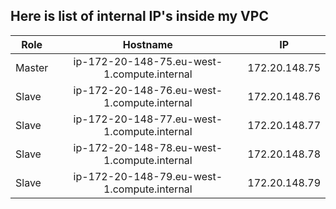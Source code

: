 ## Here is list of internal IP's inside my VPC
  |Role   |    Hostname     | IP  |
  |-------|:---------------:|-----|
  |Master |ip-172-20-148-75.eu-west-1.compute.internal |172.20.148.75|
  |Slave  |ip-172-20-148-76.eu-west-1.compute.internal |172.20.148.76|
  |Slave  |ip-172-20-148-77.eu-west-1.compute.internal |172.20.148.77|
  |Slave  |ip-172-20-148-78.eu-west-1.compute.internal |172.20.148.78|
  |Slave  |ip-172-20-148-79.eu-west-1.compute.internal |172.20.148.79|
